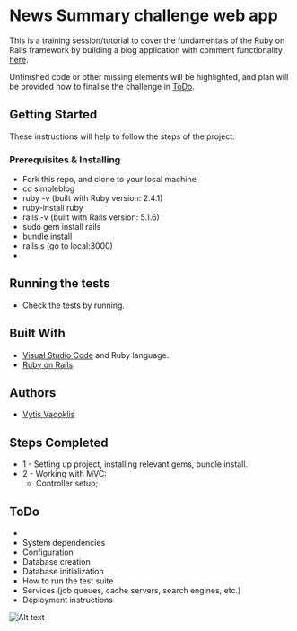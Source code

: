 # News Summary challenge web app

This is a training session/tutorial to cover the fundamentals of the Ruby on Rails framework by building a blog application with comment functionality [here](https://www.youtube.com/watch?v=pPy0GQJLZUM&list=PLillGF-RfqbYeckUaD1z6nviTp31GLTH8&index=5).

Unfinished code or other missing elements will be highlighted, and plan will be provided how to finalise the challenge in [ToDo](#todo).

## Getting Started

These instructions will help to follow the steps of the project.

### Prerequisites & Installing

- Fork this repo, and clone to your local machine
- cd simpleblog
- ruby -v (built with Ruby version: 2.4.1)
- ruby-install ruby
- rails -v (built with Rails version: 5.1.6)
- sudo gem install rails
- bundle install
- rails s (go to local:3000)
- 

## Running the tests

- Check the tests by running.

## Built With  

* [Visual Studio Code](https://code.visualstudio.com/) and Ruby language.
* [Ruby on Rails](https://rubyonrails.org/)

## Authors

* [Vytis Vadoklis](https://github.com/VytisVA)

## Steps Completed

- 1 - Setting up project, installing relevant gems, bundle install.
- 2 - Working with MVC:
    * Controller setup;

## ToDo 

* 
* System dependencies
* Configuration
* Database creation
* Database initialization
* How to run the test suite
* Services (job queues, cache servers, search engines, etc.)
* Deployment instructions

![Alt text](/)

